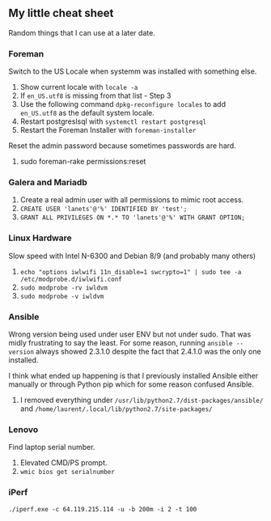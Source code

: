 ## My little cheat sheet

Random things that I can use at a later date.

### Foreman

Switch to the US Locale when systemm was installed with something else.
1. Show current locale with ```locale -a```
2. If ```en_US.utf8``` is missing from that list - Step 3
3. Use the following command ```dpkg-reconfigure locales``` to add ```en_US.utf8``` as the default system locale.
4. Restart postgreslsql with ```systemctl restart postgresql```
5. Restart the Foreman Installer with ```foreman-installer```

Reset the admin password because sometimes passwords are hard.
1. sudo foreman-rake permissions:reset

### Galera and Mariadb
1. Create a real admin user with all permissions to mimic root access.
2. ```CREATE USER 'lanets'@'%' IDENTIFIED BY 'test'; ```
3. ```GRANT ALL PRIVILEGES ON *.* TO 'lanets'@'%' WITH GRANT OPTION;```


### Linux Hardware
Slow speed with Intel N-6300 and Debian 8/9 (and probably many others)
1. ```echo "options iwlwifi 11n_disable=1 swcrypto=1" | sudo tee -a /etc/modprobe.d/iwlwifi.conf```
2. ```sudo modprobe -rv iwldvm```
3. ```sudo modprobe -v iwldvm```

### Ansible
Wrong version being used under user ENV but not under sudo. That was midly frustrating to say the least. For some reason, running ```ansible --version``` always showed 2.3.1.0 despite the fact that 2.4.1.0 was the only one installed.

I think what ended up happening is that I previously installed Ansible either manually or through Python pip which for some reason confused Ansible.
1. I removed everything under ```/usr/lib/python2.7/dist-packages/ansible/``` and ```/home/laurent/.local/lib/python2.7/site-packages/```

### Lenovo
Find laptop serial number.
1. Elevated CMD/PS prompt.
2. ```wmic bios get serialnumber```

### iPerf
```./iperf.exe -c 64.119.215.114 -u -b 200m -i 2 -t 100```
